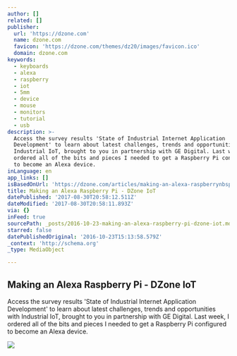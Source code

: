 ```yaml
---
author: []
related: []
publisher:
  url: 'https://dzone.com'
  name: dzone.com
  favicon: 'https://dzone.com/themes/dz20/images/favicon.ico'
  domain: dzone.com
keywords:
  - keyboards
  - alexa
  - raspberry
  - iot
  - 5mm
  - device
  - mouse
  - monitors
  - tutorial
  - usb
description: >-
  Access the survey results 'State of Industrial Internet Application
  Development' to learn about latest challenges, trends and opportunities with
  Industrial IoT, brought to you in partnership with GE Digital. Last week, I
  ordered all of the bits and pieces I needed to get a Raspberry Pi configured
  to become an Alexa device.
inLanguage: en
app_links: []
isBasedOnUrl: 'https://dzone.com/articles/making-an-alexa-raspberrynbsppi'
title: Making an Alexa Raspberry Pi - DZone IoT
datePublished: '2017-08-30T20:58:12.511Z'
dateModified: '2017-08-30T20:58:11.893Z'
via: {}
inFeed: true
sourcePath: _posts/2016-10-23-making-an-alexa-raspberry-pi-dzone-iot.md
starred: false
datePublishedOriginal: '2016-10-23T15:13:58.579Z'
_context: 'http://schema.org'
_type: MediaObject

---
```

<article style=""><h1>Making an Alexa Raspberry Pi - DZone IoT</h1><p>Access the survey results 'State of Industrial Internet Application Development' to learn about latest challenges, trends and opportunities with Industrial IoT, brought to you in partnership with GE Digital. Last week, I ordered all of the bits and pieces I needed to get a Raspberry Pi configured to become an Alexa device.</p><img src="https://jeffblankenburgdotcom.files.wordpress.com/2016/10/raspberrypi3.jpg?w=300&amp;h=193" /></article>